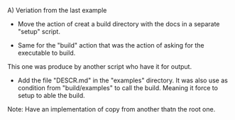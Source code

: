 
A) Veriation from the last example

- Move the action of creat a build directory with the docs in a separate "setup" script.

- Same for the "build" action
that was the action of asking for the executable to build.

This one was produce by another script
who have it for output.

- Add the file "DESCR.md" in the "examples" directory.
It was also use as condition from "build/examples" to call the build.
Meaning it force to setup to able the build.

Note:
	Have an implementation of copy from another thatn the root one.
	
	

